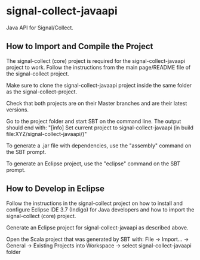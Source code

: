 signal-collect-javaapi
======================

Java API for Signal/Collect.

How to Import and Compile the Project
-------------------------------------
The signal-collect (core) project is required for the signal-collect-javaapi project to work. Follow the instructions from the main page/README file of the signal-collect project.

Make sure to clone the signal-collect-javaapi project inside the same folder as the signal-collect-project. 

Check that both projects are on their Master branches and are their latest versions. 

Go to the project folder and start SBT on the command line. The output should end with:
"[info] Set current project to signal-collect-javaapi (in build file:XYZ/signal-collect-javaapi/)"

To generate a .jar file with dependencies, use the "assembly" command on the SBT prompt.

To generate an Eclipse project, use the "eclipse" command on the SBT prompt.



How to Develop in Eclipse
-------------------------
Follow the instructions in the signal-collect project on how to install and configure Eclipse IDE 3.7 (Indigo) for Java developers and how to import the signal-collect (core) project.

Generate an Eclipse project for signal-collect-javaapi as described above.

Open the Scala project that was generated by SBT with: File -> Import... -> General -> Existing Projects into Workspace -> select signal-collect-javaapi folder